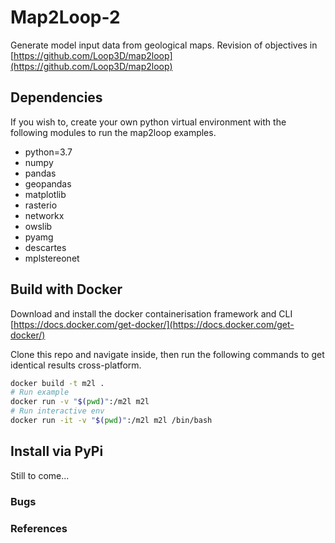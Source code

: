 # Map2Loop-2

Generate model input data from geological maps. Revision of objectives in [https://github.com/Loop3D/map2loop](https://github.com/Loop3D/map2loop)

## Dependencies

If you wish to, create your own python virtual environment with the following modules to run the map2loop examples.

- python=3.7
- numpy
- pandas
- geopandas
- matplotlib
- rasterio
- networkx
- owslib
- pyamg
- descartes
- mplstereonet

## Build with Docker

Download and install the docker containerisation framework and CLI [https://docs.docker.com/get-docker/](https://docs.docker.com/get-docker/)

Clone this repo and navigate inside, then run the following commands to get identical results cross-platform.

```bash
docker build -t m2l .
# Run example
docker run -v "$(pwd)":/m2l m2l
# Run interactive env
docker run -it -v "$(pwd)":/m2l m2l /bin/bash
```

## Install via PyPi

Still to come...

### Bugs

### References
